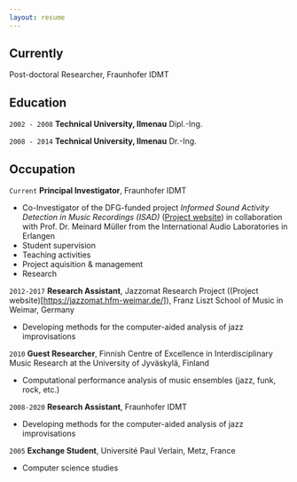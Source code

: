 ```yaml
---
layout: resume
---
```

## Currently

Post-doctoral Researcher, Fraunhofer IDMT

## Education

`2002 - 2008`
__Technical University, Ilmenau__
Dipl.-Ing.

`2008 - 2014`
__Technical University, Ilmenau__
Dr.-Ing. 

## Occupation

`Current`
__Principal Investigator__, Fraunhofer IDMT

- Co-Investigator of the DFG-funded project *Informed Sound Activity Detection in Music Recordings (ISAD)* ([Project website](https://dfg-isad.github.io/)) in collaboration with Prof. Dr. Meinard Müller from the International Audio Laboratories in Erlangen
- Student supervision
- Teaching activities
- Project aquisition & management
- Research

`2012-2017`
__Research Assistant__, Jazzomat Research Project ((Project website)[https://jazzomat.hfm-weimar.de/]), Franz Liszt School of Music in Weimar, Germany

- Developing methods for the computer-aided analysis of jazz improvisations

`2010`
__Guest Researcher__, Finnish Centre of Excellence in Interdisciplinary Music Research at the University of Jyväskylä, Finland

- Computational performance analysis of music ensembles (jazz, funk, rock, etc.)

`2008-2020`
__Research Assistant__, Fraunhofer IDMT

- Developing methods for the computer-aided analysis of jazz improvisations


`2005`
__Exchange Student__, Université Paul Verlain, Metz, France

- Computer science studies



<!-- ### Footer

Last updated: Oct 2020 -->


